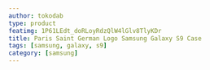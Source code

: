 ```yaml
---
author: tokodab
type: product
featimg: 1P61LEdt_doRLoyRdzQlW4lGlv8TlyKDr
title: Paris Saint German Logo Samsung Galaxy S9 Case
tags: [samsung, galaxy, s9]
category: [samsung]
---
```

